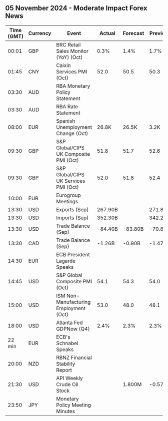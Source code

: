 ## 05 November 2024 - Moderate Impact Forex News

| Time (GMT) | Currency | Event | Actual | Forecast | Previous |
|------|----------|-------|--------|----------|----------|
| 00:01 | GBP | BRC Retail Sales Monitor (YoY) (Oct) | 0.3% | 1.4% | 1.7% |
| 01:45 | CNY | Caixin Services PMI (Oct) | 52.0 | 50.5 | 50.3 |
| 03:30 | AUD | RBA Monetary Policy Statement |  |  |  |
| 03:30 | AUD | RBA Rate Statement |  |  |  |
| 08:00 | EUR | Spanish Unemployment Change (Oct) | 26.8K | 26.5K | 3.2K |
| 09:30 | GBP | S&P Global/CIPS UK Composite PMI (Oct) | 51.8 | 51.7 | 52.6 |
| 09:30 | GBP | S&P Global/CIPS UK Services PMI (Oct) | 52.0 | 51.8 | 52.4 |
| 10:00 | EUR | Eurogroup Meetings |  |  |  |
| 13:30 | USD | Exports (Sep) | 267.90B |  | 271.80B |
| 13:30 | USD | Imports (Sep) | 352.30B |  | 342.20B |
| 13:30 | USD | Trade Balance (Sep) | -84.40B | -83.80B | -70.80B |
| 13:30 | CAD | Trade Balance (Sep) | -1.26B | -0.90B | -1.47B |
| 14:30 | EUR | ECB President Lagarde Speaks |  |  |  |
| 14:45 | USD | S&P Global Composite PMI (Oct) | 54.1 | 54.3 | 54.0 |
| 15:00 | USD | ISM Non-Manufacturing Employment (Oct) | 53.0 | 48.0 | 48.1 |
| 18:00 | USD | Atlanta Fed GDPNow (Q4) | 2.4% | 2.3% | 2.3% |
| 22 min | EUR | ECB's Schnabel Speaks |  |  |  |
| 20:00 | NZD | RBNZ Financial Stability Report |  |  |  |
| 21:30 | USD | API Weekly Crude Oil Stock |  | 1.800M | -0.573M |
| 23:50 | JPY | Monetary Policy Meeting Minutes |  |  |  |
